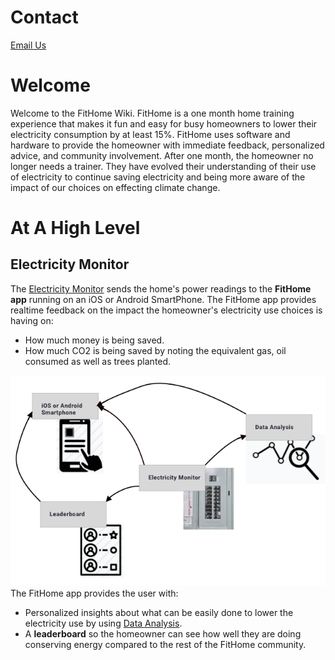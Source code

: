 # Contact
<a href="mailto:contact@fithome.life">Email Us</a>  


# Welcome 
Welcome to the FitHome Wiki.  FitHome is a one month home training experience that makes it fun and easy for busy homeowners to lower their electricity consumption by at least 15%.  FitHome uses software and hardware to provide the homeowner with immediate feedback, personalized advice, and community involvement.  After one month, the homeowner no longer needs a trainer.  They have evolved their understanding of their use of electricity to continue saving electricity and being more aware of the impact of our choices on effecting climate change.

# At A High Level
## Electricity Monitor
The [Electricity Monitor](ElectricityMonitor.md) sends the home's power readings to the __FitHome app__ running on an iOS or Android SmartPhone.  The FitHome app provides realtime feedback on the impact the homeowner's electricity use choices is having on:
- How much money is being saved.
- How much CO2 is being saved by noting the equivalent gas, oil consumed as well as trees planted.

![overview](images/Overview/FitHome_Experience.png)  
The FitHome app provides the user with:
- Personalized insights about what can be easily done to lower the electricity use by using [Data Analysis](DataAnalysis.md).  
- A __leaderboard__ so the homeowner can see how well they are doing conserving energy compared to the rest of the FitHome community.
 